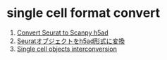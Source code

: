 # single cell format convert


1. [Convert Seurat to Scanpy h5ad](https://zqfang.github.io/2020-04-28-seurat2scanpy/)
2. [Seuratオブジェクトをh5ad形式に変換](https://zenn.dev/rchiji/books/fdd68b85675c8d/viewer/22d316)
3. [Single cell objects interconversion](https://dexwel.hashnode.dev/single-cell-objects-interconversion)
